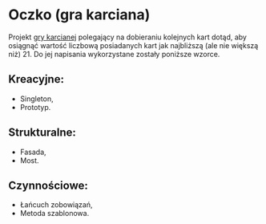 # Oczko (gra karciana)

Projekt [gry karcianej](https://pl.wikipedia.org/wiki/Oczko_(gra_karciana)) polegający na dobieraniu kolejnych kart dotąd, aby osiągnąć wartość liczbową posiadanych kart jak najbliższą (ale nie większą niż) 21.
Do jej napisania wykorzystane zostały poniższe wzorce. 

## Kreacyjne:
* Singleton,
* Prototyp.
## Strukturalne:
* Fasada, 
* Most.
## Czynnościowe:
* Łańcuch zobowiązań,
* Metoda szablonowa.
